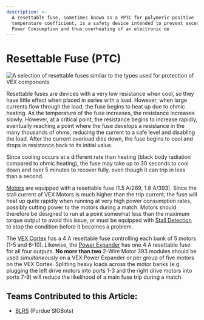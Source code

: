 ```yaml
---
description: >-
  A resettable fuse, sometimes known as a PPTC for polymeric positive
  temperature coefficient, is a safety device intended to prevent excessive
  Power Consumption and thus overheating of an electronic de
---
```


# Resettable Fuse (PTC)

![ A selection of resettable fuses similar to the types used for protection of VEX components](https://phabricator.purduesigbots.com/file/data/gdetw4bdg3fbd4s6dr6n/PHID-FILE-4koxfkowdeuljh2ejk5j/pptc\_fuse.jpg)

Resettable fuses are devices with a very low resistance when cool, so they have little effect when placed in series with a load. However, when large currents flow through the load, the fuse begins to heat up due to ohmic heating. As the temperature of the fuse increases, the resistance increases slowly. However, at a critical point, the resistance begins to increase rapidly, eventually reaching a point where the fuse develops a resistance in the many thousands of ohms, reducing the current to a safe level and disabling the load. After the current overload dies down, the fuse begins to cool and drops in resistance back to its initial value.

Since cooling occurs at a different rate than heating (black body radiation compared to ohmic heating), the fuse may take up to 30 seconds to cool down and over 5 minutes to recover fully, even though it can trip in less than a second.

[Motors](../../vex-electronics/vex-electronics/motors.md) are equipped with a resettable fuse (1.5 A/269, 1.8 A/393). Since the stall current of VEX Motors is much higher than the trip current, the fuse will heat up quite rapidly when running at very high power consumption rates, possibly cutting power to the motors during a match. Motors should therefore be designed to run at a point somewhat less than the maximum torque output to avoid this issue, or must be equipped with [Stall Detection](../../software/general/stall-detection.md) to stop the condition before it becomes a problem.

The [VEX Cortex](../../vex-electronics/legacy/vex-cortex.md) has a 4 A resettable fuse controlling each bank of 5 motors (1-5 and 6-10). Likewise, the [Power Expander](../../vex-electronics/legacy/power-expander.md) has one 4 A resettable fuse for all four outputs. **No more than two** 2-Wire Motor 393 modules should be used _simultaneously_ on a VEX Power Expander or per group of five motors on the VEX Cortex. Splitting heavy loads across the motor banks (e.g. plugging the left drive motors into ports 1-3 and the right drive motors into ports 7-9) will reduce the likelihood of a main fuse trip during a match.

## Teams Contributed to this Article:

* [BLRS](https://purduesigbots.com/) (Purdue SIGBots)
